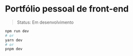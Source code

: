<h1>Portfólio pessoal de front-end</h1>

> Status: Em desenvolvimento 

```bash
npm run dev
# or
yarn dev
# or
pnpm dev
```
